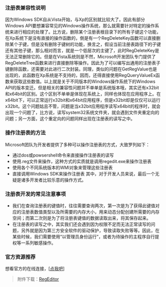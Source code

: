 ### 注册表兼容性说明
因为Windows SDK自从Vista开始，与Xp的区别就比较大了。因此有部分Windows API要想兼容常见的Windows操作系统，那么就需要针对特定的操作系统来进行相应的处理了。比方说，删除某个注册表根目录下的所有子键这个功能，在Xp系统下是没有直接的操作函数的，倒是有一个RegDeleteKey函数可以直接删除某个子键，但是没有删除子键树的功能，换言之，假设当前注册表路径下的子键还有其他子键，那么相对而言，就是一个低层次的主键了，此时RegDeleteKey是无法正常删除它的。但是在Vista系统则是不然，Microsoft开发团队专门提供了RegDeleteTree函数来进行直接删除等操作。因此为了可以编写出通用的注册表子键删除函数，还需要对此进行二次封装。同理，类似的问题在GetRegValue也是出现的，此函数在Xp系统是不支持的，因而，还得直接使用RegQueryValueEx函数来获取这些数值。以上就是关于不同版本的Windows操作系统下的Windows API的版本变迁。但是相关的兼容性问题并不单单是系统版本哦，其实还有x32bit和x64bit的区别。这个区别不单单是体现在系统上，同样也体现在应用程序上。在x64bit下，可以正常运行x32bit和x64bit应用程序，但是x32bit却是仅仅可以运行x32bit。这个问题姑且不管，问题是当x32bit应用程序读写x64bit的程序时，就会出现一个问题了，比方说，读写system32系统文件夹，就会遇到文件夹重定向的问题；另一方面，这个重定向的问题同样出现在注册表的读写之中。

### 操作注册表的方法
Microsoft团队为开发者提供了多种可以操作注册表的方式，大致罗列如下：
- 通过dos或powsershell命令来直接操作注册表的读写
- 使用.reg文件来操作，这种方式的实质就是调用regedit.exe来操作注册表
- 使用各个不同系统版本的WMI对象来管理这些注册表
- 直接调用Windows SDK来操作注册表
其中，对于开发人员来说，最后一个无疑是诸多开发者比较乐意的操作方式。

### 注册表开发的常见注意事项
- 我们在查询注册表的键值时，往往需要查询两次，第一次是为了获得此键值对应的注册表数值类型以及所需要的内存大小，用来动态分配创建所需要的内存空间；而第二次则是为了将注册表键值的数据读取出来，将其保存起来。
- 在注册表的读写之中，其实我们还会遇到因为权限不足而无法正常读写的问题，另外就是因为第三方安全软件的驱动保护，导致读取失败等等。因此，在某些时候，我们需要使用“以管理员身份运行”，或者为待操作的主程序自行提权等一系列敏感操作。

### 官方资源推荐
想看官方的在线连接，[<a href="http://msdn.microsoft.com/EN-US/library/ms724871(v=VS.85,d=hv.2).aspx" target="blank" >点我吧</a>]

>附件下载：[RegEditor](assets/002/03/02/01/RegEditor.rar)
